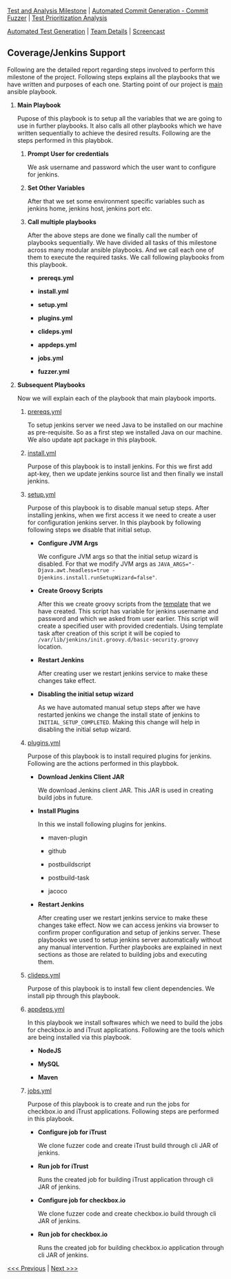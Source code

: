 [Test and Analysis Milestone](../README.md) | [Automated Commit Generation - Commit Fuzzer](/reports/Fuzzer.md) | [Test Prioritization Analysis](/reports/TestPrioritization.md)

[Automated Test Generation](/reports/TestGeneration.md) | [Team Details](/reports/Team.md) | [Screencast](/reports/Screencast.md)

Coverage/Jenkins Support
----------------------------------

Following are the detailed report regarding steps involved to perform this milestone of the project. Following steps explains all the playbooks that we have written and purposes of each one. Starting point of our project is [main](/jenkins_setup/main.yml) ansible playbook.

1. **Main Playbook**

	Pupose of this playbook is to setup all the variables that we are going to use in further playbooks. It also calls all other playbooks which we have written sequentially to achieve the desired results. Following are the steps performed in this playbbok.
	
	1. **Prompt User for credentials**
	
		We ask username and password which the user want to configure for jenkins.
		
	2. **Set Other Variables**
	
		After that we set some environment specific variables such as jenkins home, jenkins host, jenkins port etc.
		
	3. **Call multiple playbooks**
	
		After the above steps are done we finally call the number of playbooks sequentially. We have divided all tasks of this milestone across many modular ansible playbooks. And we call each one of them to execute the required tasks. We call following playbooks from this playbook.
		
		- **prereqs.yml**
		
		- **install.yml**
		
		- **setup.yml**
		
		- **plugins.yml**
		
		- **clideps.yml**
		
		- **appdeps.yml**
		
		- **jobs.yml**

        - **fuzzer.yml**
	
2. **Subsequent Playbooks**

	Now we will explain each of the playbook that main playbook imports.
		
	1. [prereqs.yml](/jenkins_setup/tasks/prereqs.yml)
	
		To setup jenkins server we need Java to be installed on our machine as pre-requisite. So as a first step we installed Java on our machine. We also update apt package in this playbook.
		
	2. [install.yml](/jenkins_setup/tasks/install.yml)
	
		Purpose of this playbook is to install jenkins. For this we first add apt-key, then we update jenkins source list and then finally we install jenkins.
	
	3. [setup.yml](/jenkins_setup/tasks/setup.yml)
	
		Purpose of this playbook is to disable manual setup steps. After installing jenkins, when we first access it we need to create a user for configuration jenkins server. In this playbook by following following steps we disable that initial setup.
		
		- **Configure JVM Args**
	
			We configure JVM args so that the initial setup wizard is disabled. For that we modify JVM args as `JAVA_ARGS="-Djava.awt.headless=true -Djenkins.install.runSetupWizard=false"`.
		
		- **Create Groovy Scripts**
	
			After this we create groovy scripts from the [template](/jenkins_setup/templates/jenkins_script.groovy.j2) that we have created. This script has variable for jenkins username and password and which we asked from user earlier. This script will create a specified user with provided credentials. Using template task after creation of this script it will be copied to `/var/lib/jenkins/init.groovy.d/basic-security.groovy` location.
			
		- **Restart Jenkins**
		
			After creating user we restart jenkins service to make these changes take effect.
		
		- **Disabling the initial setup wizard**
			
			As we have automated manual setup steps after we have restarted jenkins we change the install state of jenkins to `INITIAL_SETUP_COMPLETED`. Making this change will help in disabling the initial setup wizard.
		
	4. [plugins.yml](/jenkins_setup/tasks/plugins.yml)
	
		Purpose of this playbook is to install required plugins for jenkins. Following are the actions performed in this playbbok.
		
		- **Download Jenkins Client JAR**
		
			We download Jenkins client JAR. This JAR is used in creating build jobs in future.
		
		- **Install Plugins**
			
			In this we install following plugins for jenkins.
			
			- maven-plugin
			
			- github
	  
			- postbuildscript
      
			- postbuild-task

            - jacoco
		
		- **Restart Jenkins**
		
			After creating user we restart jenkins service to make these changes take effect.
			Now we can access jenkins via browser to confirm proper configuration and setup of jenkins server. These playbooks we used to setup jenkins server automatically without any manual intervention. Further playbooks are explained in next sections as those are related to building jobs and executing them.

    5. [clideps.yml](/jenkins_setup/tasks/clideps.yml)
	
	    Purpose of this playbook is to install few client dependencies. We install pip through this playbook.
	
    2. [appdeps.yml](/jenkins_setup/tasks/appdeps.yml)

	    In this playbook we install softwares which we need to build the jobs for checkbox.io and iTrust applications. Following are the tools which are being installed via this playbook.
	
	    - **NodeJS**
	
	    - **MySQL**
	
	    - **Maven**
	
    3. [jobs.yml](/jenkins_setup/tasks/jobs.yml)
        
        Purpose of this playbook is to create and run the jobs for checkbox.io and iTrust applications. Following steps are performed in this playbook.

        - **Configure job for iTrust**
        
            We clone fuzzer code and create iTrust build through cli JAR of jenkins.

        - **Run job for iTrust**
        
            Runs the created job for building iTrust application through cli JAR of jenkins.

        - **Configure job for checkbox.io**
        
            We clone fuzzer code and create checkbox.io build through cli JAR of jenkins.
            
        - **Run job for checkbox.io**
        
            Runs the created job for building checkbox.io application through cli JAR of jenkins.

[<<< Previous](../README.md) | [Next >>>](/reports/Fuzzer.md)
